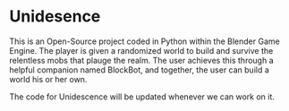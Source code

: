 # Unidesence
This is an Open-Source project coded in Python within the Blender Game Engine. The player is given a randomized world to build and survive the relentless mobs that plauge the realm. The user achieves this through a helpful companion named BlockBot, and together, the user can build a world his or her own. 

The code for Unidescence will be updated whenever we can work on it. 
